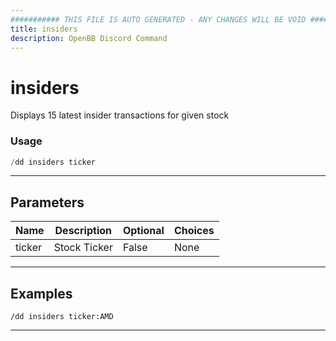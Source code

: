 ```yaml
---
########### THIS FILE IS AUTO GENERATED - ANY CHANGES WILL BE VOID ###########
title: insiders
description: OpenBB Discord Command
---
```


# insiders

Displays 15 latest insider transactions for given stock

### Usage

```python wordwrap
/dd insiders ticker
```

---

## Parameters

| Name | Description | Optional | Choices |
| ---- | ----------- | -------- | ------- |
| ticker | Stock Ticker | False | None |


---

## Examples

```
/dd insiders ticker:AMD
```
---
